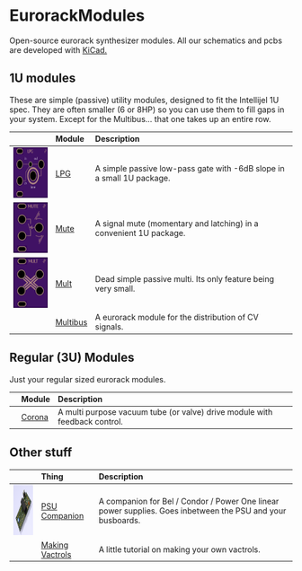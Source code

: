 # EurorackModules

Open-source eurorack synthesizer modules. All our schematics and pcbs are developed with [KiCad.](http://kicad-pcb.org/)

## 1U modules

These are simple (passive) utility modules, designed to fit the Intellijel 1U spec. They are often smaller (6 or 8HP) so you can use them to fill gaps in your system. Except for the Multibus... that one takes up an entire row.

| | Module | Description |
| --- | :----- | :---------- |
|<img src="1Utilities/1U_LPG/1u_lpg_oshpark_preview.png" alt="OSHpark preview" height="90px">| [LPG](1Utilities/1U_LPG) | A simple passive low-pass gate with -6dB slope in a small 1U package. |
|<img src="1Utilities/1U_Mute/1u_mute_oshpark_preview.png" alt="OSHpark preview" height="90px">| [Mute](1Utilities/1U_Mute) | A signal mute (momentary and latching) in a convenient 1U package.|
|<img src="1Utilities/1U_Mult/1u_mult_oshpark_preview.png" alt="OSHpark preview" height="90px">| [Mult](1Utilities/1U_Mult) | Dead simple passive multi. Its only feature being very small. |
|| [Multibus](Multibus) | A eurorack module for the distribution of CV signals. |

## Regular (3U) Modules

Just your regular sized eurorack modules.

| | Module | Description |
| --- | :----- | :---------- |
|| [Corona](Corona) | A multi purpose vacuum tube (or valve) drive module with feedback control. |

## Other stuff
| | Thing | Description |
| --- | :----- | :---------- |
|<img src="PSUCompanion/psucompanion.png" alt="Kicad render" height="90px">| [PSU Companion](PSUCompanion) | A companion for Bel / Condor / Power One linear power supplies. Goes inbetween the PSU and your busboards. |
|| [Making Vactrols](MakingVactrols) | A little tutorial on making your own vactrols. |
